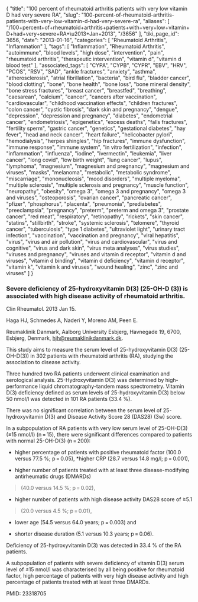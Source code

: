 {
    "title": "100 percent of rheumatoid arthritis patients with very low vitamin D had very severe RA",
    "slug": "100-percent-of-rheumatoid-arthritis-patients-with-very-low-vitamin-d-had-very-severe-ra",
    "aliases": [
        "/100+percent+of+rheumatoid+arthritis+patients+with+very+low+vitamin+D+had+very+severe+RA+\u2013+Jan+2013",
        "/3656"
    ],
    "tiki_page_id": 3656,
    "date": "2013-01-16",
    "categories": [
        "Rheumatoid Arthritis",
        "Inflammation"
    ],
    "tags": [
        "Inflammation",
        "Rheumatoid Arthritis",
        "autoimmune",
        "blood levels",
        "high dose",
        "intervention",
        "pain",
        "rheumatoid arthritis",
        "therapeutic intervention",
        "vitamin d",
        "vitamin d blood test"
    ],
    "associated_tags": [
        "CYPA",
        "CYPB",
        "CYPR",
        "EBV",
        "HRV",
        "PCOS",
        "RSV",
        "SAD",
        "ankle fractures",
        "anxiety",
        "asthma",
        "atherosclerosis",
        "atrial fibrillation",
        "bacteria",
        "bird flu",
        "bladder cancer",
        "blood clotting",
        "bone",
        "bone health",
        "bone loss",
        "bone mineral density",
        "bone stress fractures",
        "breast cancer",
        "breastfed",
        "breathing",
        "caesarean",
        "calcium",
        "cancer",
        "cancers after vaccination",
        "cardiovascular",
        "childhood vaccination effects",
        "children fractures",
        "colon cancer",
        "cystic fibrosis",
        "dark skin and pregnancy",
        "dengue",
        "depression",
        "depression and pregnancy",
        "diabetes",
        "endometrial cancer",
        "endometriosis",
        "epigenetics",
        "excess deaths",
        "falls fractures",
        "fertility sperm",
        "gastric cancer",
        "genetics",
        "gestational diabetes",
        "hay fever",
        "head and neck cancer",
        "heart failure",
        "helicobacter pylori",
        "hemodialysis",
        "herpes shingles",
        "hip fractures",
        "immune dysfunction",
        "immune response",
        "immune system",
        "in vitro fertilization",
        "infection",
        "inflammation",
        "influenza",
        "iodine",
        "ivermectin",
        "leukemia",
        "liver cancer",
        "long covid",
        "low birth weight",
        "lung cancer",
        "lupus",
        "lymphoma",
        "magnesium",
        "magnesium and pregnancy",
        "magnesium and viruses",
        "masks",
        "melanoma",
        "metabolic",
        "metabolic syndrome",
        "miscarriage",
        "mononucleosis",
        "mood disorders",
        "multiple myeloma",
        "multiple sclerosis",
        "multiple sclerosis and pregnancy",
        "muscle function",
        "neuropathy",
        "obesity",
        "omega 3",
        "omega 3 and pregnancy",
        "omega 3 and viruses",
        "osteoporosis",
        "ovarian cancer",
        "pancreatic cancer",
        "pfizer",
        "phosphorus",
        "placenta",
        "pneumonia",
        "prediabetes",
        "preeclampsia",
        "pregnancy",
        "preterm",
        "preterm and omega 3",
        "prostate cancer",
        "red meat",
        "respiratory",
        "retinopathy",
        "rickets",
        "skin cancer",
        "statins",
        "stillbirth",
        "stroke",
        "systemic sclerosis",
        "telomere",
        "thyroid cancer",
        "tuberculosis",
        "type 1 diabetes",
        "ultraviolet light",
        "urinary tract infection",
        "vaccination",
        "vaccination and pregnancy",
        "viral hepatitis",
        "virus",
        "virus and air pollution",
        "virus and cardiovascular",
        "virus and cognitive",
        "virus and dark skin",
        "virus meta analyses",
        "virus studies",
        "viruses and pregnancy",
        "viruses and vitamin d receptor",
        "vitamin d and viruses",
        "vitamin d binding",
        "vitamin d deficiency",
        "vitamin d receptor",
        "vitamin k",
        "vitamin k and viruses",
        "wound healing",
        "zinc",
        "zinc and viruses"
    ]
}


### Severe deficiency of 25-hydroxyvitamin D(3) (25-OH-D (3)) is associated with high disease activity of rheumatoid arthritis.

Clin Rheumatol. 2013 Jan 15. 

Haga HJ, Schmedes A, Naderi Y, Moreno AM, Peen E.

Reumaklinik Danmark, Aalborg University Esbjerg, Havnegade 19, 6700, Esbjerg, Denmark, hjh@reumaklinikdanmark.dk.

This study aims to measure the serum level of 25-hydroxyvitamin D(3) (25-OH-D(3)) in 302 patients with rheumatoid arthritis (RA), studying the association to disease activity. 

Three hundred two RA patients underwent clinical examination and serological analysis. 25-Hydroxyvitamin D(3) was determined by high-performance liquid chromatography-tandem mass spectrometry. Vitamin D(3) deficiency defined as serum levels of 25-hydroxyvitamin D(3) below 50 nmol/l was detected in 101 RA patients (33.4 %). 

There was no significant correlation between the serum level of 25-hydroxyvitamin D(3) and Disease Activity Score 28 (DAS28) (3w) score. 

In a subpopulation of RA patients with very low serum level of 25-OH-D(3) (≤15 nmol/l) (n = 15), there were significant differences compared to patients with normal 25-OH-D(3) (n = 200): 

* higher percentage of patients with positive rheumatoid factor (100.0 versus 77.5 %; p = 0.05), *higher CRP (28.7 versus 14.8 mg/l; p = 0.001), 

* higher number of patients treated with at least three disease-modifying antirheumatic drugs (DMARDs) 

> (40.0 versus 14.5 %; p = 0.02), 

* higher number of patients with high disease activity DAS28 score of ≥5.1 

> (20.0 versus 4.5 %; p = 0.01), 

* lower age (54.5 versus 64.0 years; p = 0.003) and 

* shorter disease duration (5.1 versus 10.3 years; p = 0.06). 

Deficiency of 25-hydroxyvitamin D(3) was detected in 33.4 % of the RA patients. 

A subpopulation of patients with severe deficiency of vitamin D(3) serum level of ≤15 nmol/l was characterised by all being positive for rheumatoid factor, high percentage of patients with very high disease activity and high percentage of patients treated with at least three DMARDs.

PMID:     23318705